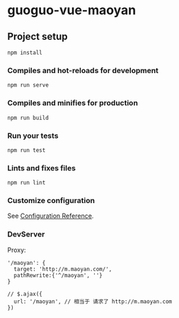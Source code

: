 # guoguo-vue-maoyan

## Project setup

```
npm install
```

### Compiles and hot-reloads for development

```
npm run serve
```

### Compiles and minifies for production

```
npm run build
```

### Run your tests

```
npm run test
```

### Lints and fixes files

```
npm run lint
```

### Customize configuration

See [Configuration Reference](https://cli.vuejs.org/config/).

### DevServer

Proxy:

```
'/maoyan': {
  target: 'http://m.maoyan.com/',
  pathRewrite:{'^/maoyan', ''}
}

// $.ajax({
  url: '/maoyan', // 相当于 请求了 http://m.maoyan.com
})
```
